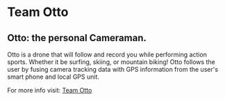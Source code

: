 Team Otto
========

Otto: the personal Cameraman. 
-----------------------------

Otto is a drone that will follow and record you while performing action sports. Whether it be surfing, skiing, or mountain biking! Otto follows the user by fusing camera tracking data with GPS information from the user's smart phone and local GPS unit.


For more info visit: [Team Otto](http://www.ecs.umass.edu/ece/sdp/sdp15/team07/index.html) 